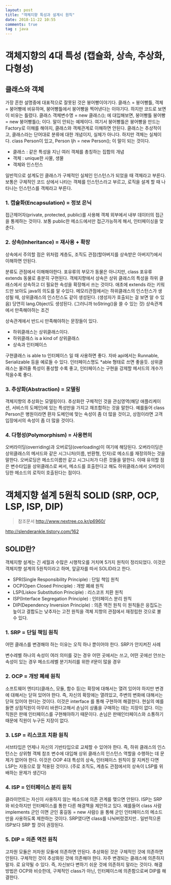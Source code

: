 ```yaml
---
layout: post
title: "객체지향 특성과 설계시 원칙"
date: 2018-11-22 10:55
comments: true
tag : java
---
```


# 객체지향의 4대 특성 (캡슐화, 상속, 추상화, 다형성)

## 클래스와 객체

가장 흔한 설명중에 대표적으로 잘못된 것은 붕어빵이야기다. 클래스 = 붕어빵틀, 객체 = 붕어빵에 비유하며, 붕어빵틀에서 붕어빵을 찍어낸다는 이야기다. 하지만 코드로 보면 이 비유는 틀렸다. 클래스 객체변수명 = new 클래스(); 에 대입해보면, 붕어빵틀 붕어빵 = new 붕어빵틀(); 이다. 말이 안되는 예제이다. 여기서 붕어빵틀은 붕어빵을 만드는 Factory로 이해를 해야지, 클래스와 객체관계로 이해하면 안된다. 클래스는 추상적이고, 클래스라는 단어대로 분류에 대한 개념이지, 실체가 아니다. 하지만 객체는 실체이다. class Person이 있고, Person ljh = new Person(); 이 말이 되는 것이다.
* 클래스 : 같은 특성을 지닌 여러 객체를 총칭하는 집합의 개념
* 객체 : unique한 사물, 생물
* 객체와 인스턴스

일반적으로 설계도인 클래스가 구체적인 실체인 인스턴스가 되었을 때 객체라고 부른다. 보통은 구체적인 코드 상에서 나타는 객체를 인스턴스라고 부르고, 로직을 설계 할 때 나타나는 인스턴스를 객체라고 부른다.

### 1. 캡슐화(Encapsulation) = 정보 은닉

접근제어자(private, protected, public)를 사용해 객체 외부에서 내부 데이터의 접근을 통제하는 것이다. 보통 public한 메소드에서만 접근가능하게 해서, 인터페이싱을 맞춘다.

### 2. 상속(Inheritance) = 재사용 + 확장

상속에서 주의할 점은 위처럼 계층도, 조직도 관점(할아버지를 상속받은 아버지?)에서 이해하면 안된다.

분류도 관점에서 이해해야한다. 포유류의 부모가 동물은 아니지만, class 포유류 extends 동물로 충분히 구현된다. 객체지향에서 상속은 상위 클래스의 특성을 하위 클래스에서 상속하고 더 필요한 속성을 확장해서 쓰는 것이다. 애초에 extends 라는 키워드만 보아도 java의 의도를 알 수있다. 메모리관점에서는 하위클래스의 인스턴스가 생성될 때, 상위클래스의 인스턴스도 같이 생성된다. (생성자가 호출되는 걸 보면 알 수 있음) 당연히 lang.Object도 생성된다. (그러니까 toString()을 쓸 수 있는 것)
상속관계에서 만족해야하는 조건

상속관계에서 반드시 만족해야하는 문장들이 있다.
* 하위클래스는 상위클래스이다.
* 하위클래스 is a kind of 상위클래스
* 상속과 인터페이스

구현클래스 is able to 인터페이스 일 때 사용하면 좋다. 자바 api에서는 Runnable, Serializable 등을 예로들 수 있다. 인터페이스명도 *able 형태로 쓰면 좋을듯. 상위클래스는 물려줄 특성이 풍성할 수록 좋고, 인터페이스는 구현을 강제할 메서드의 개수가 적을수록 좋다.

### 3. 추상화(Abstraction) = 모델링

객체지향의 추상화는 모델링이다. 추상화란 구체적인 것을 관심영역(해당 애플리케이션, 서비스의 도메인)에 있는 특성만을 가지고 재조합하는 것을 말한다. 예를들어 class Person은 병원이라면 환자 도메인에 맞는 속성이 좀 더 많을 것이고, 상점이라면 고객입장에서의 속성이 좀 더 많을 것이다.

### 4. 다형성(Polymorphism) = 사용편의

오버라이딩(overriding)과 오버로딩(overloading)이 여기에 해당된다. 오버라이딩은 상위클래스의 메서드와 같은 시그니처(이름, 반환형, 인자)로 메소드를 재정의하는 것을 말한다. 오버로딩은 메소드이름만 같고 시그니처가 다른 것들을 말한다.
이때 유의할 점은 변수타입을 상위클래스로 써서, 메소드를 호출한다고 해도 하위클래스에서 오버라이딩한 메소드의 로직이 호출된다는 점이다. 

# 객체지향 설계 5원칙 SOLID (SRP, OCP, LSP, ISP, DIP)

> 참조문서
  http://www.nextree.co.kr/p6960/
  
  http://slenderankle.tistory.com/162


## SOLID란?

객체지향 설계는 긴 세월과 수많은 시행착오를 거치며 5가지 원칙이 정리되었다. 이것은 객체지향 설계의 5원칙이라고 하며, 앞글자를 따서 SOLID라고 한다.
* SPR(Single Responsibility Principle) : 단일 책임 원칙
* OCP(Open Closed Principle) : 개방 폐쇄 원칙
* LSP(Liskov Substitution Principle) : 리스코프 치환 원칙
* ISP(Interface Segregation Principle) : 인터페이스 분리 원칙
* DIP(Dependency Inversion Principle) : 의존 역전 원칙
이 원칙들은 응집도는 높이고 결합도는 낮추자는 고전 원칙을 객체 지향의 관점에서 재정립한 것으로 볼 수 있다.

### 1. SRP = 단일 책임 원칙

어떤 클래스를 변경해야 하는 이유는 오직 하나 뿐이어야 한다.
SRP가 안지켜진 사례

변수레벨
하나의 속성이 여러 의미를 갖는 경우
어떤 곳에서는 쓰고, 어떤 곳에선 안쓰는 속성이 있는 경우
메소드레벨
분기처리를 위한 if문이 많을 경우

### 2. OCP = 개방 폐쇄 원칙

소프트웨어 엔티티(클래스, 모듈, 함수 등)는 확장에 대해서는 열려 있어야 하지만 변경에 대해서는 닫혀 있어야 한다. 즉, 자신의 확장에는 열려있고, 주변의 변화에 대해서는 닫혀 있어야 한다는 것이다. 이것은 interface 를 통해 구현하여 해결한다.
현실의 예를들면 상점직원이 아무리 바뀐다고해서 손님이 상품을 구매하는 데는 지장이 없다. 이는 직원은 판매 인터페이스를 구현해야하기 때문이다. 손님은 판매인터페이스와 소통하기 때문에 직원이 누구든 지장이 없다.

### 3. LSP = 리스코프 치환 원칙

서브타입은 언제나 자신의 기반타입으로 교체할 수 있어야 한다. 즉, 하위 클래스의 인스턴스는 상위형 객체 참조 변수에 대입해 상위 클래스의 인스턴스 역할을 수행하는 데 문제가 없어야 한다. 이것은 OOP 4대 특성의 상속, 인터페이스 원칙이 잘 지켜진 다면 LSP는 자동으로 잘 적용된 것이다. (주로 조직도, 계층도 관점에서의 상속이 LSP를 위배하는 문제가 생긴다)

### 4. ISP = 인터페이스 분리 원칙

클라이언트는 자신이 사용하지 않는 메소드에 의존 관계를 맺으면 안된다. ISP는 SRP와 비슷하지만 인터페이스를 통한 다른 해결책을 제안하고 있다. 예를들어 class 사람 implements 군인 이면 군인 홍길동 = new 사람() 을 통해 군인 인터페이스의 메소드만을 사용하도록 제한하는 것이다. SRP였다면 class를 나눠버렸겠지만.. 일반적으론 ISP보다 SRP 할 것이 권장된다.

### 5. DIP = 의존 역전 원칙

고차원 모듈은 저차원 모듈에 의존하면 안된다. 추상화된 것은 구체적인 것에 의존하면 안된다. 구체적인 것이 추상화된 것에 의존해야 한다. 자주 변경되는 클래스에 의존하지 말자. 로 요약될 수 있다. 즉, 자신보다 변하기 쉬운 것에 의존하지 말라는 것이다. 해결방법은 OCP와 비슷한데, 구체적인 class가 아닌, 인터페이스에 의존함으로써 DIP를 해결한다.
